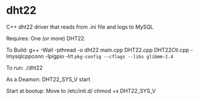 # dht22
C++ dht22 driver that reads from .ini file and logs to MySQL

Requires:
One (or more) DHT22.

To Build:
g++ -Wall -pthread -o dht22 main.cpp DHT22.cpp DHT22Ctl.cpp -lmysqlcppconn -lpigpio -lrt `pkg-config --cflags --libs glibmm-2.4`

To run:
./dht22

As a Deamon:
DHT22_SYS_V start

Start at bootup:
Move to /etc/init.d/
chmod +x DHT22_SYS_V
